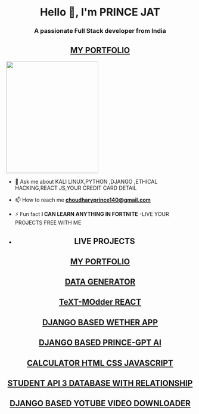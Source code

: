 <h1 align="center" color:"red">Hello 👋, I'm PRINCE JAT</h1>
<h3 align="center">A passionate Full Stack developer from India</h3>
<center><h2><a href="https://prince-python.github.io/PrinceJat/" />MY PORTFOLIO</a></h2></center>
<img src="https://i.pinimg.com/originals/e4/26/70/e426702edf874b181aced1e2fa5c6cde.gif" height="300px" width="70%">


- 💬 Ask me about KALI LINUX,PYTHON ,DJANGO ,ETHICAL HACKING,REACT JS,YOUR CREDIT CARD DETAIL

- 📫 How to reach me **choudharyprince140@gmail.com**

- ⚡ Fun fact **I CAN LEARN ANYTHING IN FORTNITE**
-LIVE YOUR PROJECTS FREE WITH ME 
- <center><h2>LIVE PROJECTS</h2></center>
<center><h2><a href="https://prince-python.github.io/PrinceJat/" />MY PORTFOLIO</a></h2></center>
<center><h2><a href="https://dark-fake.vercel.app/" />DATA GENERATOR </a></h2></center>
<center><h2><a href="https://prince-python.github.io/TEXT-Modder/" />TeXT-MOdder REACT</a></h2></center>
<center><h2><a href="https://live-wether-app-using-django-plaj.vercel.app/" />DJANGO BASED WETHER APP</a></h2></center>
<center><h2><a href="https://chat-gpt-clone-in-django-with-ai-generation.vercel.app/" />DJANGO BASED PRINCE-GPT AI </a></h2></center>
<center><h2><a href="https://princejathere.000webhostapp.com/calculator.php" />CALCULATOR HTML CSS JAVASCRIPT</a></h2></center>
<center><h2><a href="https://princestudentapi.onrender.com/" />STUDENT API 3 DATABASE WITH RELATIONSHIP</a></h2></center>
<center><h2><a href="https://django-youtube-video-downloader-atdfc96l1-prince-python.vercel.app/" />DJANGO BASED YOTUBE VIDEO DOWNLOADER</a></h2></center>








